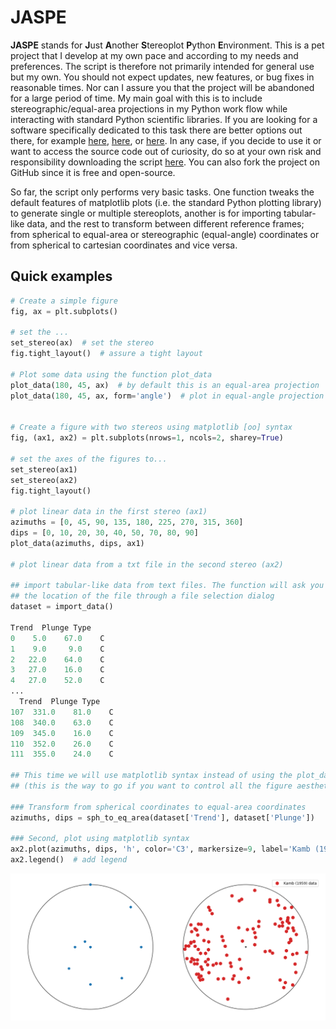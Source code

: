 # JASPE

**JASPE** stands for **J**ust **A**nother **S**tereoplot **P**ython **E**nvironment. This is a pet project that I develop at my own pace and according to my needs and preferences. The script is therefore not primarily intended for general use but my own. You should not expect updates, new features, or bug fixes in reasonable times. Nor can I assure you that the project will be abandoned for a large period of time. My main goal with this is to include stereographic/equal-area projections in my Python work flow while interacting with standard Python scientific libraries. If you are looking for a software specifically dedicated to this task there are better options out there, for example [here](http://www.geo.cornell.edu/geology/faculty/RWA/programs/stereonet.html), [here](http://www.frederickvollmer.com/orient/), or [here](http://www.igc.usp.br/index.php?id=openstereo). In any case, if you decide to use it or want to access the source code out of curiosity, do so at your own risk and responsibility downloading the script [here](https://github.com/marcoalopez/JASPE/releases). You can also fork the project on GitHub since it is free and open-source.

So far, the script only performs very basic tasks. One function tweaks the default features of matplotlib plots (i.e. the  standard Python plotting library) to generate single or multiple stereoplots, another is for importing tabular-like data, and the rest to transform between different reference frames; from spherical to equal-area or stereographic (equal-angle) coordinates or from spherical to cartesian coordinates and vice versa.

>

## Quick examples

```python
# Create a simple figure
fig, ax = plt.subplots()

# set the ...
set_stereo(ax)  # set the stereo
fig.tight_layout()  # assure a tight layout

# Plot some data using the function plot_data
plot_data(180, 45, ax)  # by default this is an equal-area projection
plot_data(180, 45, ax, form='angle')  # plot in equal-angle projection


# Create a figure with two stereos using matplotlib [oo] syntax
fig, (ax1, ax2) = plt.subplots(nrows=1, ncols=2, sharey=True)

# set the axes of the figures to...
set_stereo(ax1)
set_stereo(ax2)
fig.tight_layout()

# plot linear data in the first stereo (ax1)
azimuths = [0, 45, 90, 135, 180, 225, 270, 315, 360]
dips = [0, 10, 20, 30, 40, 50, 70, 80, 90]
plot_data(azimuths, dips, ax1)

# plot linear data from a txt file in the second stereo (ax2)

## import tabular-like data from text files. The function will ask you for
## the location of the file through a file selection dialog
dataset = import_data()  

Trend  Plunge Type
0    5.0    67.0    C
1    9.0     9.0    C
2   22.0    64.0    C
3   27.0    16.0    C
4   27.0    52.0    C
...
  Trend  Plunge Type
107  331.0    81.0    C
108  340.0    63.0    C
109  345.0    16.0    C
110  352.0    26.0    C
111  355.0    24.0    C

## This time we will use matplotlib syntax instead of using the plot_data funtion
## (this is the way to go if you want to control all the figure aesthetics)

### Transform from spherical coordinates to equal-area coordinates
azimuths, dips = sph_to_eq_area(dataset['Trend'], dataset['Plunge'])

### Second, plot using matplotlib syntax
ax2.plot(azimuths, dips, 'h', color='C3', markersize=9, label='Kamb (1959) data')
ax2.legend()  # add legend
```
![](https://raw.githubusercontent.com/marcoalopez/JASPE/master/figs/example.png)

